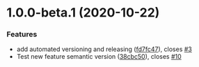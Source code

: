 # 1.0.0-beta.1 (2020-10-22)


### Features

* add automated versioning and releasing ([fd7fc47](https://github.com/filecoin-shipyard/filecoin.js/commit/fd7fc477a8cd6f058e9b443c794a7ffe98e1c536)), closes [#3](https://github.com/filecoin-shipyard/filecoin.js/issues/3)
* Test new feature semantic version ([38cbc50](https://github.com/filecoin-shipyard/filecoin.js/commit/38cbc5080c78928a7c2b14f12790380ec8e7a8c5)), closes [#10](https://github.com/filecoin-shipyard/filecoin.js/issues/10)

